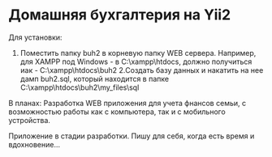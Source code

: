 Домашняя бухгалтерия на Yii2
================================

Для установки:
1. Поместить папку buh2 в корневую папку WEB сервера. Например, для XAMPP под Windows - в C:\xampp\htdocs, должно получиться иак - C:\xampp\htdocs\buh2
2.Создать базу данных и накатить на нее дамп buh2.sql, который находится в папке C:\xampp\htdocs\buh2\my_files\sql

В планах: 
Разработка WEB приложения для учета фнансов семьи, с возможностью работы как с компьютера, так и с мобильного устройства.

Приложение в стадии разработки. Пишу для себя, когда есть время и вдохновение...
